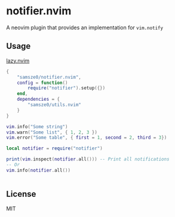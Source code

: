 # notifier.nvim

A neovim plugin that provides an implementation for `vim.notify`

## Usage

[lazy.nvim](https://github.com/folke/lazy.nvim)

```lua
{
    "samsze0/notifier.nvim",
    config = function()
        require("notifier").setup({})
    end,
    dependencies = {
        "samsze0/utils.nvim"
    }
}
```

```lua
vim.info("Some string")
vim.warn("Some list", { 1, 2, 3 })
vim.error("Some table", { first = 1, second = 2, third = 3})

local notifier = require("notifier")

print(vim.inspect(notifier.all())) -- Print all notifications
-- Or
vim.info(notifier.all())
```

```lua
```

## License

MIT